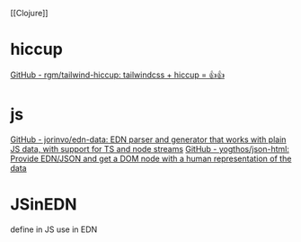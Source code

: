 [[Clojure]]
# hiccup
[GitHub - rgm/tailwind-hiccup: tailwindcss + hiccup = 👍👍](https://github.com/rgm/tailwind-hiccup)
# js
[GitHub - jorinvo/edn-data: EDN parser and generator that works with plain JS data, with support for TS and node streams](https://github.com/jorinvo/edn-data)
[GitHub - yogthos/json-html: Provide EDN/JSON and get a DOM node with a human representation of the data](https://github.com/yogthos/json-html)
# JSinEDN
define in JS
use in EDN
